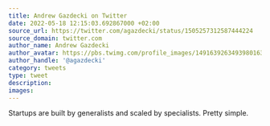 ```yaml
---
title: Andrew Gazdecki on Twitter
date: 2022-05-18 12:15:03.692867000 +02:00
source_url: https://twitter.com/agazdecki/status/1505257312587444224
source_domain: twitter.com
author_name: Andrew Gazdecki
author_avatar: https://pbs.twimg.com/profile_images/1491639263493980163/Mp_Jt_vu_400x400.jpg
author_handle: '@agazdecki'
category: tweets
type: tweet
description:
images:
---
```


Startups are built by generalists and scaled by specialists. Pretty simple.